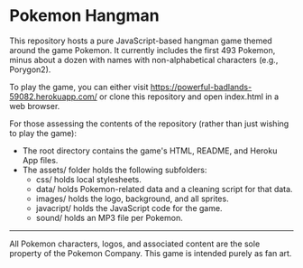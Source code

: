 # Pokemon Hangman
This repository hosts a pure JavaScript-based hangman game themed around the game Pokemon. It currently includes the first 493 Pokemon, minus about a dozen with names with non-alphabetical characters (e.g., Porygon2).

To play the game, you can either visit https://powerful-badlands-59082.herokuapp.com/ or clone this repository and open index.html in a web browser.

For those assessing the contents of the repository (rather than just wishing to play the game):
- The root directory contains the game's HTML, README, and Heroku App files.
- The assets/ folder holds the following subfolders:
  - css/ holds local stylesheets.
  - data/ holds Pokemon-related data and a cleaning script for that data.
  - images/ holds the logo, background, and all sprites.
  - javacript/ holds the JavaScript code for the game.
  - sound/ holds an MP3 file per Pokemon.
  
  
----
All Pokemon characters, logos, and associated content are the sole property of the Pokemon Company. This game is intended purely as fan art.
